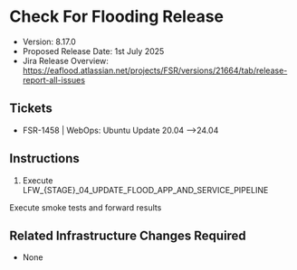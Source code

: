# Check For Flooding Release

- Version: 8.17.0
- Proposed Release Date: 1st July 2025
- Jira Release Overview: https://eaflood.atlassian.net/projects/FSR/versions/21664/tab/release-report-all-issues


## Tickets


  
- FSR-1458 | WebOps: Ubuntu Update 20.04 -->24.04
  


## Instructions


1. Execute LFW_{STAGE}_04_UPDATE_FLOOD_APP_AND_SERVICE_PIPELINE


Execute smoke tests and forward results

## Related Infrastructure Changes Required

- None
